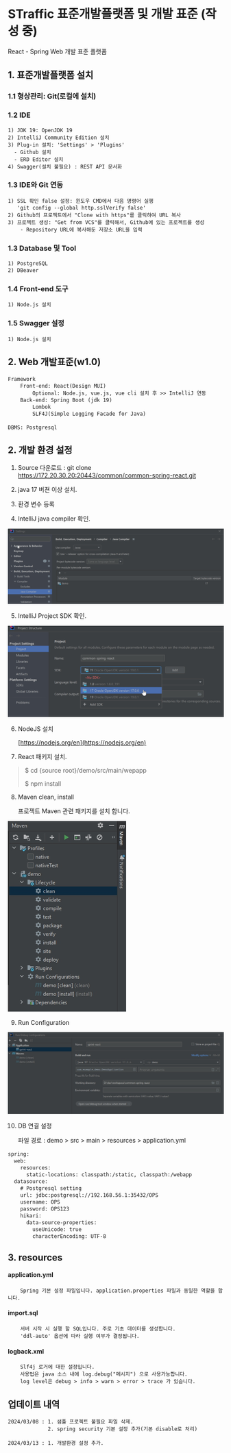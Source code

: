 # STraffic 표준개발플랫폼 및 개발 표준 (작성 중)

React - Spring Web 개발 표준 플랫폼

## 1.  표준개발플랫폼 설치
### 1.1 형상관리: Git(로컬에 설치)

### 1.2 IDE
    1) JDK 19: OpenJDK 19
    2) IntelliJ Community Edition 설치
    3) Plug-in 설치: 'Settings' > 'Plugins'
      - Github 설치
      - ERD Editor 설치        
    4) Swagger(설치 불필요) : REST API 문서화

### 1.3 IDE와 Git 연동
    1) SSL 확인 false 설정: 윈도우 CMD에서 다음 명령어 실행
       'git config --global http.sslVerify false'
    2) Github의 프로젝트에서 "Clone with https"를 클릭하여 URL 복사
    3) 프로젝트 생성: "Get from VCS"를 클릭해서, Github에 있는 프로젝트를 생성
        - Repository URL에 복사해둔 저장소 URL을 입력

### 1.3 Database 및 Tool
    1) PostgreSQL
    2) DBeaver

### 1.4 Front-end 도구
    1) Node.js 설치

### 1.5 Swagger 설정
    1) Node.js 설치

## 2.  Web 개발표준(w1.0)
 
    Framework
        Front-end: React(Design MUI)
            Optional: Node.js, vue.js, vue cli 설치 후 >> IntelliJ 연동   
        Back-end: Spring Boot (jdk 19) 
            Lombok
            SLF4J(Simple Logging Facade for Java)

    DBMS: Postgresql    

## 2. 개발 환경 설정

1. Source 다운로드 : git clone https://172.20.30.20:20443/common/common-spring-react.git

2. java 17 버젼 이상 설치.

3. 환경 변수 등록

4. IntelliJ java compiler 확인.

![Java Compiler](demo/guide/javacompiler.jpg)

5. IntelliJ Project SDK 확인.

![Project SDK](demo/guide/project_sdk.jpg)

6. NodeJS 설치

    [https://nodejs.org/en](https://nodejs.org/en)


7. React 패키지 설치.

>    $ cd {source root}/demo/src/main/wepapp
> 
>    $ npm install

8. Maven clean, install

    프로젝트 Maven 관련 패키지를 설치 합니다.

![Run Configuration](demo/guide/maven_clean.jpg)

9. Run Configuration

![Run Configuration](demo/guide/run_configuration.jpg)

10. DB 연결 설정


    파일 경로 : demo > src > main > resources > application.yml

```
spring:
  web:
    resources:
      static-locations: classpath:/static, classpath:/webapp
  datasource:
    # Postgresql setting
    url: jdbc:postgresql://192.168.56.1:35432/OPS
    username: OPS
    password: OPS123
    hikari:
      data-source-properties:
        useUnicode: true
        characterEncoding: UTF-8
```

## 3.  resources

#### application.yml
        Spring 기본 설정 파일입니다. application.properties 파일과 동일한 역할을 합니다.  

#### import.sql
        서버 시작 시 실행 할 SQL입니다. 주로 기초 데이터를 생성합니다.
        'ddl-auto' 옵션에 따라 실행 여부가 결정됩니다.

#### logback.xml
        Slf4j 로거에 대한 설정입니다. 
        사용법은 java 소스 내에 log.debug("메시지") 으로 사용가능합니다.
        log level은 debug > info > warn > error > trace 가 있습니다.

## 업데이트 내역
    2024/03/08 : 1. 샘플 프로젝트 불필요 파일 삭제.
                 2. spring security 기본 설정 추가(기본 disable로 처리)

    2024/03/13 : 1. 개발환경 설정 추가.